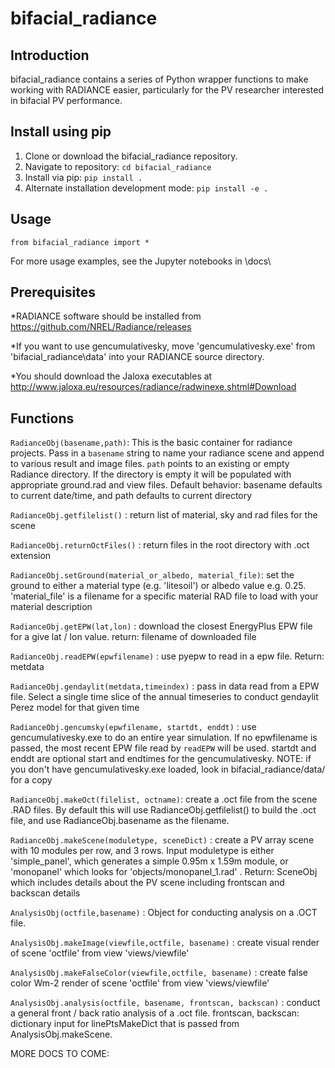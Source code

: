 # bifacial_radiance

## Introduction

bifacial_radiance contains a series of Python wrapper functions to make working with 
RADIANCE easier, particularly for the PV researcher interested in bifacial PV 
performance.

## Install using pip

1. Clone or download the bifacial_radiance repository.
2. Navigate to repository: `cd bifacial_radiance`
3. Install via pip: `pip install .`
4. Alternate installation development mode: `pip install -e .`

## Usage

```
from bifacial_radiance import *
```
For more usage examples, see the Jupyter notebooks in \docs\

## Prerequisites

*RADIANCE software should be installed from https://github.com/NREL/Radiance/releases

*If you want to use gencumulativesky, move 'gencumulativesky.exe' from 'bifacial_radiance\data\'
into your RADIANCE source directory.

*You should download the Jaloxa executables at http://www.jaloxa.eu/resources/radiance/radwinexe.shtml#Download



## Functions
`RadianceObj(basename,path)`:  This is the basic container for radiance projects.
Pass in a `basename` string to name your radiance scene and append to various
result and image files.  `path` points to an existing or empty Radiance directory.
If the directory is empty it will be populated with appropriate ground.rad and view 
files.
Default behavior: basename defaults to current date/time, and path defaults to current directory

`RadianceObj.getfilelist()` : return list of material, sky and rad files for the scene

`RadianceObj.returnOctFiles()` : return files in the root directory with .oct extension

`RadianceObj.setGround(material_or_albedo, material_file)`: set the ground to either
a material type (e.g. 'litesoil') or albedo value e.g. 0.25.  'material_file' is a 
filename for a specific material RAD file to load with your material description 

`RadianceObj.getEPW(lat,lon)` :  download the closest EnergyPlus EPW file for a give lat / lon value. 
return: filename of downloaded file 

`RadianceObj.readEPW(epwfilename)` : use pyepw to read in a epw file. Return: metdata

`RadianceObj.gendaylit(metdata,timeindex)` : pass in data read from a EPW file.
Select a single time slice of the annual timeseries to conduct gendaylit Perez model
for that given time

`RadianceObj.gencumsky(epwfilename, startdt, enddt)` : use gencumulativesky.exe to do an entire year simulation.
If no epwfilename is passed, the most recent EPW file read by `readEPW` will be used. startdt and enddt are optional
start and endtimes for the gencumulativesky.  NOTE: if you don't have gencumulativesky.exe loaded, 
look in bifacial_radiance/data/ for a copy 

`RadianceObj.makeOct(filelist, octname)`: create a .oct file from the scene .RAD files. By default
this will use RadianceObj.getfilelist() to build the .oct file, and use RadianceObj.basename as the filename.

`RadianceObj.makeScene(moduletype, sceneDict)` : create a PV array scene with 10
modules per row, and 3 rows.  Input moduletype is either 'simple_panel', which generates a simple 0.95m x 1.59m
module, or 'monopanel' which looks for 'objects/monopanel_1.rad' .  Return: SceneObj
which includes details about the PV scene including frontscan and backscan details 


`AnalysisObj(octfile,basename)` : Object for conducting analysis on a .OCT file.

`AnalysisObj.makeImage(viewfile,octfile, basename)` : create visual render of scene 'octfile' from view 'views/viewfile'

`AnalysisObj.makeFalseColor(viewfile,octfile, basename)` : create false color Wm-2 
render of scene 'octfile' from view 'views/viewfile'

`AnalysisObj.analysis(octfile, basename, frontscan, backscan)` : conduct a general front / back ratio
analysis of a .oct file.  frontscan, backscan: dictionary input for linePtsMakeDict that
is passed from AnalysisObj.makeScene.


MORE DOCS TO COME:



